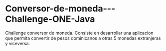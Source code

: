 # Conversor-de-moneda---Challenge-ONE-Java
Challenge conversor de moneda. Consiste en desarrollar una aplicacion que permita convertir de pesos dominicanos a otras 5 monedas extranjeras y viceversa. 
